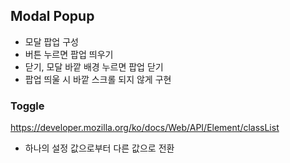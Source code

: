 ## Modal Popup
- 모달 팝업 구성
- 버튼 누르면 팝업 띄우기
- 닫기, 모달 바깥 배경 누르면 팝업 닫기
- 팝업 띄울 시 바깥 스크롤 되지 않게 구현



### Toggle
https://developer.mozilla.org/ko/docs/Web/API/Element/classList

- 하나의 설정 값으로부터 다른 값으로 전환